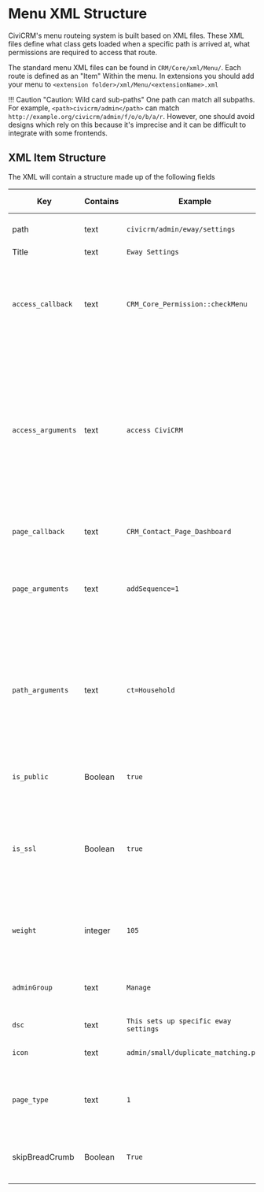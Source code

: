 # Menu XML Structure

CiviCRM's menu routeing system is built based on XML files. These XML files define what class gets loaded when a specific path is arrived at, what permissions are required to access that route.

The standard menu XML files can be found in `CRM/Core/xml/Menu/`. Each route is defined as an "Item" Within the menu. In extensions you should add your menu to `<extension folder>/xml/Menu/<extensionName>.xml`

!!! Caution "Caution: Wild card sub-paths"
    One path can match all subpaths.  For example, `<path>civicrm/admin</path>` can match `http://example.org/civicrm/admin/f/o/o/b/a/r`.  However, one should avoid designs which rely on this because it's imprecise and it can be difficult to integrate with some frontends.

## XML Item Structure

The XML will contain a structure made up of the following fields

| Key | Contains | Example | Acceptable Instances | Required | Purpose |
| --- | --- | --- | --- | --- | --- |
| path | text | `civicrm/admin/eway/settings` | 1 | Yes | The URL path that this menu item is for |
| Title | text | `Eway Settings` | 1 | Yes | The Page title |
| `access_callback` | text | `CRM_Core_Permission::checkMenu` | 0 or 1 | No | Function to be called when checking access to this route, if you wish for this route to be public set it to be 1 |
| `access_arguments` | text | `access CiviCRM` | 0 or 1 | No | Arguments to be passed to to the function called to check access. To set up an Or i.e either this permission or this one use a `;` as the separator otherwise for AND purpose use `,`  | 
| `page_callback` | text | `CRM_Contact_Page_Dashboard` | 0 or 1 | No | Name of class to be called when loading this route |
| `page_arguments` | text | `addSequence=1` | 0 or 1 | No | Arguments to be passed to the Run function within the class being called | 
| `path_arguments` | text | `ct=Household` | 0 or 1 | No | Arguments to be added to the URL path. These can be useful as the code may call to set variables in the template based on what is passed in the URL |
| `is_public` | Boolean | `true` | 0 or 1 | No | Is this route public i.e. doesn't need authentication |
| `is_ssl` | Boolean | `true` | 0 or 1 | No | Does this route need SSL to work. Main example of route that need it is wherever your submitting credit card information |
| `weight` | integer | `105` | 0 or 1 | No | Order various menu items with lighter weights appearing higher up |
| `adminGroup` | text | `Manage` | 0 or 1 | No | What Administration group does this route fit under |
| `dsc` | text | `This sets up specific eway settings` | 0 or 1 | No | Page Description |
| `icon` | text | `admin/small/duplicate_matching.png` | 0 or 1 | No | Icon to display next to menu text | 
| `page_type` | text | `1` | 1 | Yes | What type of page is this e.g. 0 for non set or contribute or event pages | 
| skipBreadCrumb | Boolean | `True` | 0 or 1 | No | Should we not add breadcrumbs for this menu item |

